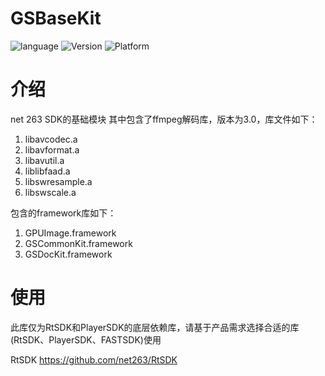 # GSBaseKit
![language](https://img.shields.io/badge/language-Object--C-brightgreen)
![Version](https://img.shields.io/badge/Version-3.7.10-brightgreen)
![Platform](https://img.shields.io/badge/Platform-iOS-brightgreen)

# 介绍
net 263 SDK的基础模块
其中包含了ffmpeg解码库，版本为3.0，库文件如下：
1. libavcodec.a
2. libavformat.a
3. libavutil.a
4. liblibfaad.a
5. libswresample.a
6. libswscale.a

包含的framework库如下：
1. GPUImage.framework
2. GSCommonKit.framework
3. GSDocKit.framework

# 使用

此库仅为RtSDK和PlayerSDK的底层依赖库，请基于产品需求选择合适的库(RtSDK、PlayerSDK、FASTSDK)使用

RtSDK https://github.com/net263/RtSDK
